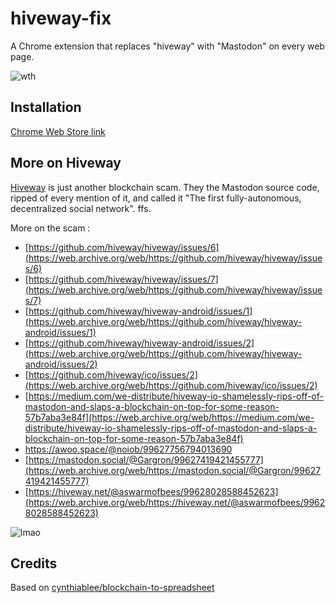 # hiveway-fix

A Chrome extension that replaces "hiveway" with "Mastodon" on every web page.

![wth](https://i.imgur.com/J6Av8aw.png)

## Installation

[Chrome Web Store link](https://chrome.google.com/webstore/detail/hiveway-fix/fkhimnihclpdpfhgnjbahiokfidiomhb)

## More on Hiveway

[Hiveway](https://web.archive.org/web/https://github.com/hiveway) is just another blockchain scam. They the Mastodon source code, ripped of every mention of it, and called it "The first fully-autonomous, decentralized social network". ffs.

More on the scam :

- [https://github.com/hiveway/hiveway/issues/6](https://web.archive.org/web/https://github.com/hiveway/hiveway/issues/6)
- [https://github.com/hiveway/hiveway/issues/7](https://web.archive.org/web/https://github.com/hiveway/hiveway/issues/7)
- [https://github.com/hiveway/hiveway-android/issues/1](https://web.archive.org/web/https://github.com/hiveway/hiveway-android/issues/1)
- [https://github.com/hiveway/hiveway-android/issues/2](https://web.archive.org/web/https://github.com/hiveway/hiveway-android/issues/2)
- [https://github.com/hiveway/ico/issues/2](https://web.archive.org/web/https://github.com/hiveway/ico/issues/2)
- [https://medium.com/we-distribute/hiveway-io-shamelessly-rips-off-of-mastodon-and-slaps-a-blockchain-on-top-for-some-reason-57b7aba3e84f](https://web.archive.org/web/https://medium.com/we-distribute/hiveway-io-shamelessly-rips-off-of-mastodon-and-slaps-a-blockchain-on-top-for-some-reason-57b7aba3e84f)
- https://awoo.space/@noiob/99627756794013690
- [https://mastodon.social/@Gargron/99627419421455777](https://web.archive.org/web/https://mastodon.social/@Gargron/99627419421455777)
- [https://hiveway.net/@aswarmofbees/99628028588452623](https://web.archive.org/web/https://hiveway.net/@aswarmofbees/99628028588452623)


![lmao](https://i.imgur.com/fwRUyJv.png)

## Credits

Based on [cynthiablee/blockchain-to-spreadsheet](https://github.com/cynthiablee/blockchain-to-spreadsheet)
